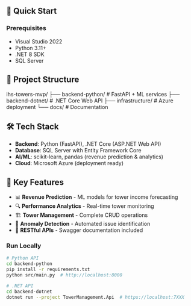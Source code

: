 ## 🚀 Quick Start

### Prerequisites
- Visual Studio 2022
- Python 3.11+
- .NET 8 SDK
- SQL Server

## 📁 Project Structure
ihs-towers-mvp/
├── backend-python/     # FastAPI + ML services
├── backend-dotnet/     # .NET Core Web API
├── infrastructure/     # Azure deployment
└── docs/              # Documentation

## 🛠️ Tech Stack
- **Backend**: Python (FastAPI), .NET Core (ASP.NET Web API)
- **Database**: SQL Server with Entity Framework Core
- **AI/ML**: scikit-learn, pandas (revenue prediction & analytics)
- **Cloud**: Microsoft Azure (deployment ready)

## 🎯 Key Features
- 📊 **Revenue Prediction** - ML models for tower income forecasting
- 🔍 **Performance Analytics** - Real-time tower monitoring
- 🏗️ **Tower Management** - Complete CRUD operations
- 🤖 **Anomaly Detection** - Automated issue identification
- 📱 **RESTful APIs** - Swagger documentation included

### Run Locally
```bash
# Python API
cd backend-python
pip install -r requirements.txt
python src/main.py  # http://localhost:8000

# .NET API  
cd backend-dotnet
dotnet run --project TowerManagement.Api  # https://localhost:7XXX
